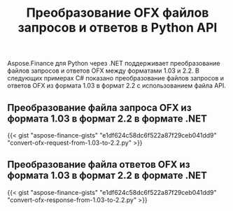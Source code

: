 ﻿---
title: Преобразование OFX файлов запросов и ответов в Python API
linktitle: Преобразование файлов запросов и ответов OFX
type: docs
weight: 20
url: /ru/python-net/convert-ofx-request-and-response-files/
keywords: Convert OFX File, OFX Python API, Convert OFX, Convert OFX Request, Convert OFX Response, Convert OFX Request Python, Python Convert OFX Response
description: Преобразование файла запроса OFX из формата 1.03 в формат 2.2 в формате Python. Преобразование файла ответа OFX из формата 1.03 в формат 2.2 в формате Python
---
Aspose.Finance для Python через .NET поддерживает преобразование файлов запросов и ответов OFX между форматами 1.03 и 2.2. В следующих примерах C# показано преобразование файлов запросов и ответов OFX из формата 1.03 в формат 2.2 с использованием файла API.
## **Преобразование файла запроса OFX из формата 1.03 в формат 2.2 в формате .NET**
{{< gist "aspose-finance-gists" "e1df624c58dc6f522a87f29ceb041dd9" "convert-ofx-request-from-1.03-to-2.2.py" >}}
## **Преобразование файла ответов OFX из формата 1.03 в формат 2.2 в формате .NET**
{{< gist "aspose-finance-gists" "e1df624c58dc6f522a87f29ceb041dd9" "convert-ofx-response-from-1.03-to-2.2.py" >}}
